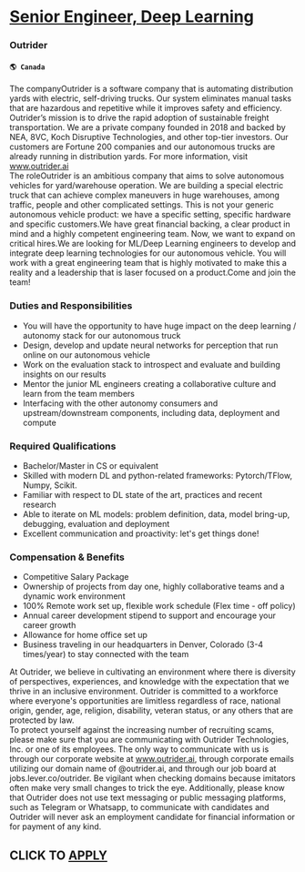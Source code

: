 # [Senior Engineer, Deep Learning](https://www.remotewlb.com/apply/senior-engineer-deep-learning)  
### Outrider  
#### `🌎 Canada`  
The companyOutrider is a software company that is automating distribution yards with electric, self-driving trucks. Our system eliminates manual tasks that are hazardous and repetitive while it improves safety and efficiency. Outrider’s mission is to drive the rapid adoption of sustainable freight transportation. We are a private company founded in 2018 and backed by NEA, 8VC, Koch Disruptive Technologies, and other top-tier investors. Our customers are Fortune 200 companies and our autonomous trucks are already running in distribution yards. For more information, visit www.outrider.ai  
The roleOutrider is an ambitious company that aims to solve autonomous vehicles for yard/warehouse operation. We are building a special electric truck that can achieve complex maneuvers in huge warehouses, among traffic, people and other complicated settings. This is not your generic autonomous vehicle product: we have a specific setting, specific hardware and specific customers.We have great financial backing, a clear product in mind and a highly competent engineering team. Now, we want to expand on critical hires.We are looking for ML/Deep Learning engineers to develop and integrate deep learning technologies for our autonomous vehicle. You will work with a great engineering team that is highly motivated to make this a reality and a leadership that is laser focused on a product.Come and join the team!

### Duties and Responsibilities

  * You will have the opportunity to have huge impact on the deep learning / autonomy stack for our autonomous truck
  * Design, develop and update neural networks for perception that run online on our autonomous vehicle
  * Work on the evaluation stack to introspect and evaluate and building insights on our results
  * Mentor the junior ML engineers creating a collaborative culture and learn from the team members 
  * Interfacing with the other autonomy consumers and upstream/downstream components, including data, deployment and compute

### Required Qualifications

  * Bachelor/Master in CS or equivalent
  * Skilled with modern DL and python-related frameworks: Pytorch/TFlow, Numpy, Scikit. 
  * Familiar with respect to DL state of the art, practices and recent research 
  * Able to iterate on ML models: problem definition, data, model bring-up, debugging, evaluation and deployment
  * Excellent communication and proactivity: let's get things done!

### Compensation & Benefits

  * Competitive Salary Package
  * Ownership of projects from day one, highly collaborative teams and a dynamic work environment
  * 100% Remote work set up, flexible work schedule (Flex time - off policy)
  * Annual career development stipend to support and encourage your career growth
  * Allowance for home office set up
  * Business traveling in our headquarters in Denver, Colorado (3-4 times/year) to stay connected with the team

  
  
At Outrider, we believe in cultivating an environment where there is diversity of perspectives, experiences, and knowledge with the expectation that we thrive in an inclusive environment. Outrider is committed to a workforce where everyone's opportunities are limitless regardless of race, national origin, gender, age, religion, disability, veteran status, or any others that are protected by law.  
To protect yourself against the increasing number of recruiting scams, please make sure that you are communicating with Outrider Technologies, Inc. or one of its employees. The only way to communicate with us is through our corporate website at www.outrider.ai, through corporate emails utilizing our domain name of @outrider.ai, and through our job board at jobs.lever.co/outrider. Be vigilant when checking domains because imitators often make very small changes to trick the eye. Additionally, please know that Outrider does not use text messaging or public messaging platforms, such as Telegram or Whatsapp, to communicate with candidates and Outrider will never ask an employment candidate for financial information or for payment of any kind.  
## CLICK TO [APPLY](https://www.remotewlb.com/apply/senior-engineer-deep-learning)

